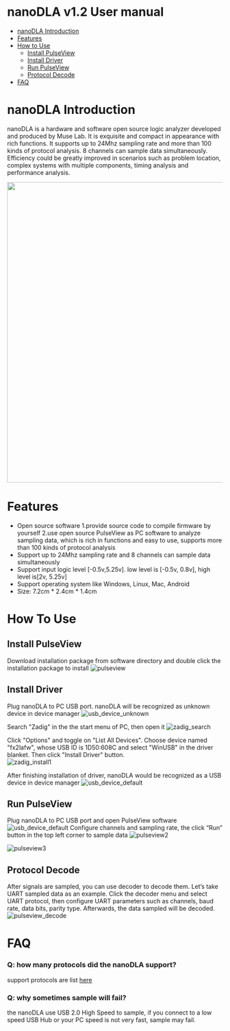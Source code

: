 # nanoDLA v1.2 User manual
* [nanoDLA Introduction](#nanodla-introduction) 
* [Features](#features)
* [How to Use](#how-to-use)
    * [Install PulseView](#install-pulseview)
    * [Install Driver](#install-driver)
    * [Run PulseView](#run-pulseview)
    * [Protocol Decode](#protocol-decode)
* [FAQ](#faq)
# nanoDLA Introduction
nanoDLA is a hardware and software open source logic analyzer developed and produced by Muse Lab. It is exquisite and compact in appearance with rich functions. It supports up to 24Mhz sampling rate and more than 100 kinds of protocol analysis. 8 channels can sample data simultaneously. Efficiency could be greatly improved in scenarios such as problem location, complex systems with multiple components, timing analysis and performance analysis.
<div align=center>
<img src="https://github.com/wuxx/nanoDLA/blob/master/doc/nanoDLA.jpg" width = "700" alt="" align=center />
</div>


# Features
- Open source software
1.provide source code to compile firmware by yourself
2.use open source PulseView as PC software to analyze sampling data, which is rich in functions and easy to use, supports more than 100 kinds of protocol analysis
- Support up to 24Mhz sampling rate and 8 channels can sample data simultaneously
- Support input logic level [-0.5v,5.25v]. low level is [-0.5v, 0.8v], high level is[2v, 5.25v]
- Support operating system like Windows, Linux, Mac, Android
- Size: 7.2cm * 2.4cm * 1.4cm

# How To Use

## Install PulseView 
Download installation package from software directory and double click the installation package to install
![pulseview](https://github.com/wuxx/nanoDLA/blob/master/doc/pulseview.png)

## Install Driver
Plug nanoDLA to PC USB port. nanoDLA will be recognized as unknown device in device manager
![usb_device_unknown](https://github.com/wuxx/nanoDLA/blob/master/doc/usb_device_unknown_v1.2.png)  
  
Search "Zadig" in the the start menu of PC, then open it
![zadig_search](https://github.com/wuxx/nanoDLA/blob/master/doc/zadig_search.png)  
 
Click "Options" and toggle on "List All Devices". Choose device named "fx2lafw", whose USB ID is 1D50:608C and select "WinUSB" in the driver blanket. Then click "Install Driver" button.   
![zadig_install1](https://github.com/wuxx/nanoDLA/blob/master/doc/zadig_install1_v1.2.png)  
  
After finishing installation of driver, nanoDLA would be recognized as a USB device in device manager
![usb_device_default](https://github.com/wuxx/nanoDLA/blob/master/doc/usb_device_default_v1.2.png)

## Run PulseView
Plug nanoDLA to PC USB port and open PulseView software
![usb_device_default](https://github.com/wuxx/nanoDLA/blob/master/doc/usb_device_fx2lafw.png)
Configure channels and sampling rate, the click “Run” button in the top left corner to sample data
![pulseview2](https://github.com/wuxx/nanoDLA/blob/master/doc/pulseview2.png)
  
![pulseview3](https://github.com/wuxx/nanoDLA/blob/master/doc/pulseview3.png)

## Protocol Decode
After signals are sampled, you can use decoder to decode them. Let’s take UART sampled data as an example. Click the decoder menu and select UART protocol, then configure UART parameters such as channels, baud rate, data bits, parity type. Afterwards, the data sampled will be decoded.
![pulseview_decode](https://github.com/wuxx/nanoDLA/blob/master/doc/pulseview_decode.png)


# FAQ
### Q: how many protocols did the nanoDLA support?
support protocols are list [here](https://github.com/wuxx/nanoDLA/blob/master/decoder_list.md)
### Q: why sometimes sample will fail?
the nanoDLA use USB 2.0 High Speed to sample, if you connect to a low speed USB Hub or your PC speed is not very fast, sample may fail.
